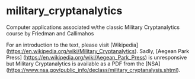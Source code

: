 # military_cryptanalytics
Computer applications associated w/the classic Military Cryptanalytics course by Friedman and Callimahos

For an introduction to the text, please visit [Wikipedia] (https://en.wikipedia.org/wiki/Military_Cryptanalytics).  Sadly, [Aegean Park Press] (https://en.wikipedia.org/wiki/Aegean_Park_Press) is unresponsive but Military Cryptanalytics is available as a PDF from the [NSA] (https://www.nsa.gov/public_info/declass/military_cryptanalysis.shtml).
